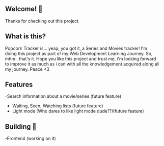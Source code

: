 ## Welcome! 👋

Thanks for checking out this project.

## What is this?
Popcorn Tracker is... yeap, you got it, a Series and Movies tracker! I'm doing this project as part of my Web Development Learning Journey. So, mhm.. that's it. Hope you like this project and trust me, i'm looking forward to improve it as much as i can with all the knowledgement acquired along all my journey. Peace <3

## Features
-Search information about a movie/series (future feature)
- Waiting, Seen, Watching lists (future feature)
- Light mode (Who dares to like light mode dude??)(future feature)
  
## Building 🚀
-Frontend (working on it)
